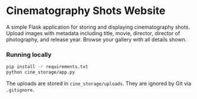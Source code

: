 # Cinematography Shots Website

A simple Flask application for storing and displaying cinematography shots. Upload images with metadata including title, movie, director, director of photography, and release year. Browse your gallery with all details shown.

### Running locally

```bash
pip install -r requirements.txt
python cine_storage/app.py
```

The uploads are stored in `cine_storage/uploads`. They are ignored by Git via `.gitignore`.
